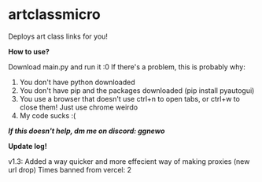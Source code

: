 # artclassmicro
Deploys art class links for you!

**How to use?**

Download main.py and run it :0
If there's a problem, this is probably why:
1) You don't have python downloaded
2) You don't have pip and the packages downloaded (pip install pyautogui)
3) You use a browser that doesn't use ctrl+n to open tabs, or ctrl+w to close them! Just use chrome weirdo
4) My code sucks :(
   
***If this doesn't help, dm me on discord: ggnewo***


**Update log!**

v1.3:
Added a way quicker and more effecient way of making proxies (new url drop)
Times banned from vercel:
2
